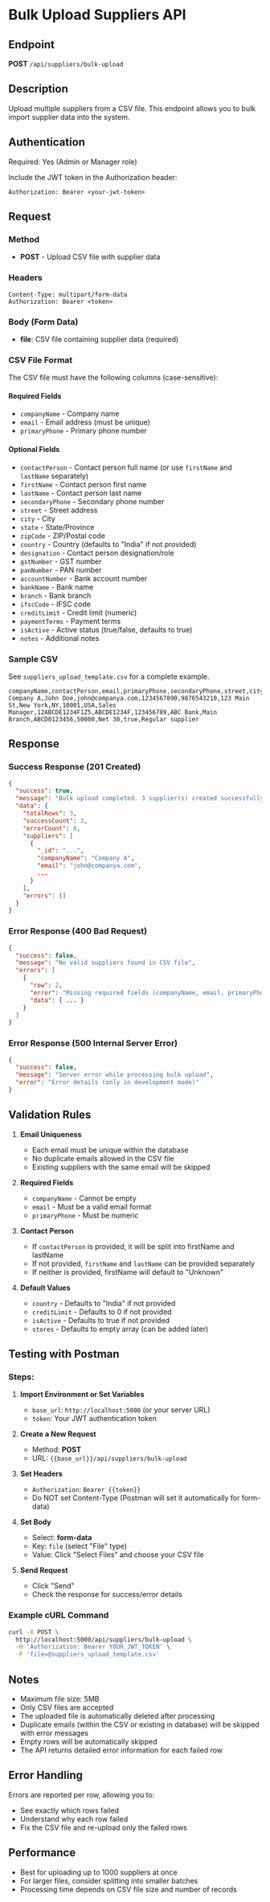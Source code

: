 # Bulk Upload Suppliers API

## Endpoint

**POST** `/api/suppliers/bulk-upload`

## Description

Upload multiple suppliers from a CSV file. This endpoint allows you to bulk import supplier data into the system.

## Authentication

Required: Yes (Admin or Manager role)

Include the JWT token in the Authorization header:

```
Authorization: Bearer <your-jwt-token>
```

## Request

### Method

- **POST** - Upload CSV file with supplier data

### Headers

```
Content-Type: multipart/form-data
Authorization: Bearer <token>
```

### Body (Form Data)

- **file**: CSV file containing supplier data (required)

### CSV File Format

The CSV file must have the following columns (case-sensitive):

#### Required Fields

- `companyName` - Company name
- `email` - Email address (must be unique)
- `primaryPhone` - Primary phone number

#### Optional Fields

- `contactPerson` - Contact person full name (or use `firstName` and `lastName` separately)
- `firstName` - Contact person first name
- `lastName` - Contact person last name
- `secondaryPhone` - Secondary phone number
- `street` - Street address
- `city` - City
- `state` - State/Province
- `zipCode` - ZIP/Postal code
- `country` - Country (defaults to "India" if not provided)
- `designation` - Contact person designation/role
- `gstNumber` - GST number
- `panNumber` - PAN number
- `accountNumber` - Bank account number
- `bankName` - Bank name
- `branch` - Bank branch
- `ifscCode` - IFSC code
- `creditLimit` - Credit limit (numeric)
- `paymentTerms` - Payment terms
- `isActive` - Active status (true/false, defaults to true)
- `notes` - Additional notes

### Sample CSV

See `suppliers_upload_template.csv` for a complete example.

```
companyName,contactPerson,email,primaryPhone,secondaryPhone,street,city,state,zipCode,country,designation,gstNumber,panNumber,accountNumber,bankName,branch,ifscCode,creditLimit,paymentTerms,isActive,notes
Company A,John Doe,john@companya.com,1234567890,9876543210,123 Main St,New York,NY,10001,USA,Sales Manager,12ABCDE1234F1Z5,ABCDE1234F,123456789,ABC Bank,Main Branch,ABCD0123456,50000,Net 30,true,Regular supplier
```

## Response

### Success Response (201 Created)

```json
{
  "success": true,
  "message": "Bulk upload completed. 3 supplier(s) created successfully.",
  "data": {
    "totalRows": 3,
    "successCount": 3,
    "errorCount": 0,
    "suppliers": [
      {
        "_id": "...",
        "companyName": "Company A",
        "email": "john@companya.com",
        ...
      }
    ],
    "errors": []
  }
}
```

### Error Response (400 Bad Request)

```json
{
  "success": false,
  "message": "No valid suppliers found in CSV file",
  "errors": [
    {
      "row": 2,
      "error": "Missing required fields (companyName, email, primaryPhone)",
      "data": { ... }
    }
  ]
}
```

### Error Response (500 Internal Server Error)

```json
{
  "success": false,
  "message": "Server error while processing bulk upload",
  "error": "Error details (only in development mode)"
}
```

## Validation Rules

1. **Email Uniqueness**

   - Each email must be unique within the database
   - No duplicate emails allowed in the CSV file
   - Existing suppliers with the same email will be skipped

2. **Required Fields**

   - `companyName` - Cannot be empty
   - `email` - Must be a valid email format
   - `primaryPhone` - Must be numeric

3. **Contact Person**

   - If `contactPerson` is provided, it will be split into firstName and lastName
   - If not provided, `firstName` and `lastName` can be provided separately
   - If neither is provided, firstName will default to "Unknown"

4. **Default Values**
   - `country` - Defaults to "India" if not provided
   - `creditLimit` - Defaults to 0 if not provided
   - `isActive` - Defaults to true if not provided
   - `stores` - Defaults to empty array (can be added later)

## Testing with Postman

### Steps:

1. **Import Environment or Set Variables**

   - `base_url`: `http://localhost:5000` (or your server URL)
   - `token`: Your JWT authentication token

2. **Create a New Request**

   - Method: **POST**
   - URL: `{{base_url}}/api/suppliers/bulk-upload`

3. **Set Headers**

   - `Authorization`: `Bearer {{token}}`
   - Do NOT set Content-Type (Postman will set it automatically for form-data)

4. **Set Body**

   - Select: **form-data**
   - Key: `file` (select "File" type)
   - Value: Click "Select Files" and choose your CSV file

5. **Send Request**
   - Click "Send"
   - Check the response for success/error details

### Example cURL Command

```bash
curl -X POST \
  http://localhost:5000/api/suppliers/bulk-upload \
  -H 'Authorization: Bearer YOUR_JWT_TOKEN' \
  -F 'file=@suppliers_upload_template.csv'
```

## Notes

- Maximum file size: 5MB
- Only CSV files are accepted
- The uploaded file is automatically deleted after processing
- Duplicate emails (within the CSV or existing in database) will be skipped with error messages
- Empty rows will be automatically skipped
- The API returns detailed error information for each failed row

## Error Handling

Errors are reported per row, allowing you to:

- See exactly which rows failed
- Understand why each row failed
- Fix the CSV file and re-upload only the failed rows

## Performance

- Best for uploading up to 1000 suppliers at once
- For larger files, consider splitting into smaller batches
- Processing time depends on CSV file size and number of records
